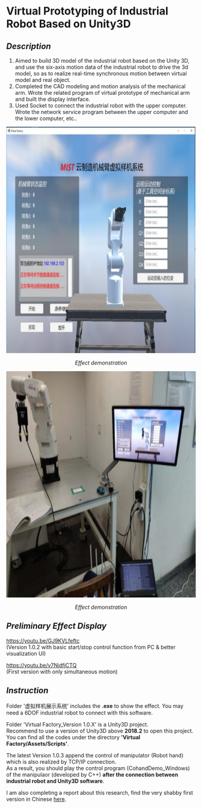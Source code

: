# Virtual Prototyping of Industrial Robot Based on Unity3D
## *Description*
1. Aimed to build 3D model of the industrial robot based on the Unity 3D, and use the six-axis motion data of the industrial robot to drive the 3d model, so as to realize real-time synchronous motion between virtual model and real object.
2. Completed the CAD modeling and motion analysis of the mechanical arm. Wrote the related program of virtual prototype of mechanical arm and built the display interface.
3. Used Socket to connect the industrial robot with the upper computer. Wrote the network service program between the upper computer and the lower computer, etc..

<p align="center">
	<img src="https://github.com/BKAUTO/Virtual-Prototyping-of-Industrial-Robot/blob/master/Effect1.jpg" alt="Sample"  width="800" height="600">
	<p align="center">
		<em>Effect demonstration</em>
	</p>
</p>

<p align="center">
	<img src="https://github.com/BKAUTO/Virtual-Prototyping-of-Industrial-Robot/blob/master/Effect2.jpg" alt="Sample"  width="800" height="600">
	<p align="center">
		<em>Effect demonstration</em>
	</p>
</p>

## *Preliminary Effect Display*
https://youtu.be/GJ9KVLfeftc  
(Version 1.0.2 with basic start/stop control function from PC & better visualization  UI)  

https://youtu.be/v7NjdfjCTQ  
(First version with only simultaneous motion)
## *Instruction*
Folder '虚拟样机展示系统' includes the **.exe** to show the effect. You may need a 6DOF industrial robot to connect with this software.  

Folder 'Virtual Factory_Version 1.0.X' is a Unity3D project.   
Recommend to use a version of Unity3D above **2018.2** to open this project.   
You can find all the codes under the directory **'Virtual Factory/Assets/Scripts'**.  

The latest Version 1.0.3 append the control of manipulator (Robot hand) which is also realized by TCP/IP connection.  
As a result, you should play the control program (CohandDemo_Windows) of the manipulaor (developed by C++) **after the connection between industrial robot and Unity3D software**. 

I am also completing a report about this research, find the very shabby first version in Chinese [here](https://drive.google.com/open?id=1fVowi8dBVpidwzCsw2xcJZWmn_ISRV2L).
